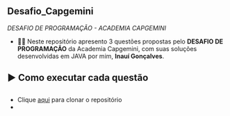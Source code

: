 ## Desafio_Capgemini

*DESAFIO DE PROGRAMAÇÃO - ACADEMIA CAPGEMINI*

- 👩‍💻 Neste repositório apresento 3 questões propostas pelo **DESAFIO DE PROGRAMAÇÃO** da Academia Capgemini, com suas soluções desenvolvidas em JAVA por mim, **Inauí Gonçalves**.
##

## ▶ Como executar cada questão <h2>

 - Clique [aqui](https://github.com/inauitsg/Desafio_Capgemini) para clonar o repositório
 - 
